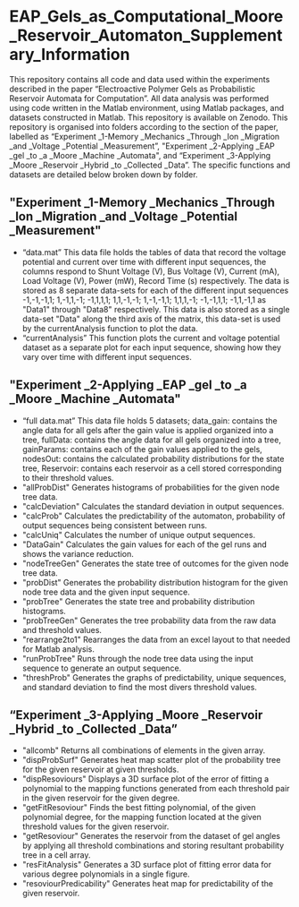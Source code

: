 # EAP_Gels_as_Computational_Moore_Reservoir_Automaton_Supplementary_Information

This repository contains all code and data used within the experiments described in the paper “Electroactive Polymer Gels as Probabilistic Reservoir Automata for Computation”. All data analysis was performed using code written in the Matlab environment, using Matlab packages, and datasets constructed in Matlab. This repository is available on Zenodo.
This repository is organised into folders according to the section of the paper, labelled as “Experiment \_1-Memory \_Mechanics \_Through \_Ion \_Migration \_and \_Voltage \_Potential \_Measurement”, "Experiment \_2-Applying \_EAP \_gel \_to \_a \_Moore \_Machine \_Automata", and “Experiment \_3-Applying \_Moore \_Reservoir \_Hybrid \_to \_Collected \_Data”. The specific functions and datasets are detailed below broken down by folder.

## "Experiment \_1-Memory \_Mechanics \_Through \_Ion \_Migration \_and \_Voltage \_Potential \_Measurement"
* “data.mat” This data file holds the tables of data that record the voltage potential and current over time with different input sequences, the columns respond to Shunt Voltage (V), Bus Voltage (V), Current (mA), Load Voltage (V), Power (mW), Record Time (s) respectively. The data is stored as 8 separate data-sets for each of the different input sequences -1,-1,-1,1; 1,-1,1,-1; -1,1,1,1; 1,1,-1,-1; 1,-1,-1,1; 1,1,1,-1; -1,-1,1,1; -1,1,-1,1 as "Data1" through "Data8" respectively. This data is also stored as a single data-set "Data" along the third axis of the matrix, this data-set is used by the currentAnalysis function to plot the data.
* “currentAnalysis” This function plots the current and voltage potential dataset as a separate plot for each input sequence, showing how they vary over time with different input sequences.

## "Experiment \_2-Applying \_EAP \_gel \_to \_a \_Moore \_Machine \_Automata"
* “full data.mat” This data file holds 5 datasets; data\_gain: contains the angle data for all gels after the gain value is applied organized into a tree, fullData: contains the angle data for all gels organized into a tree, gainParams: contains each of the gain values applied to the gels, nodesOut: contains the calculated probability distributions for the state tree, Reservoir: contains each reservoir as a cell stored corresponding to their threshold values.
* "allProbDist" Generates histograms of probabilities for the given node tree data.
* "calcDeviation" Calculates the standard deviation in output sequences.
* "calcProb" Calculates the predictability of the automaton, probability of output sequences being consistent between runs.
* "calcUniq" Calculates the number of unique output sequences.
* "DataGain" Calculates the gain values for each of the gel runs and shows the variance reduction.
* "nodeTreeGen" Generates the state tree of outcomes for the given node tree data.
* "probDist" Generates the probability distribution histogram for the given node tree data and the given input sequence.
* "probTree" Generates the state tree and probability distribution histograms.
* "probTreeGen" Generates the tree probability data from the raw data and threshold values.
* "rearrange2to1" Rearranges the data from an excel layout to that needed for Matlab analysis.
* "runProbTree" Runs through the node tree data using the input sequence to generate an output sequence.
* "threshProb" Generates the graphs of predictability, unique sequences, and standard deviation to find the most divers threshold values.

## “Experiment \_3-Applying \_Moore \_Reservoir \_Hybrid \_to \_Collected \_Data”
* "allcomb" Returns all combinations of elements in the given array.
* "dispProbSurf" Generates heat map scatter plot of the probability tree for the given reservoir at given thresholds.
* "dispResoviours" Displays a 3D surface plot of the error of fitting a polynomial to the mapping functions generated from each threshold pair in the given reservoir for the given degree.
* "getFitResoviour" Finds the best fitting polynomial, of the given polynomial degree, for the mapping function located at the given threshold values for the given reservoir.
* "getResoviour" Generates the reservoir from the dataset of gel angles by applying all threshold combinations and storing resultant probability tree in a cell array.
* "resFitAnalysis" Generates a 3D surface plot of fitting error data for various degree polynomials in a single figure.
* "resoviourPredicability" Generates heat map for predictability of the given reservoir.
